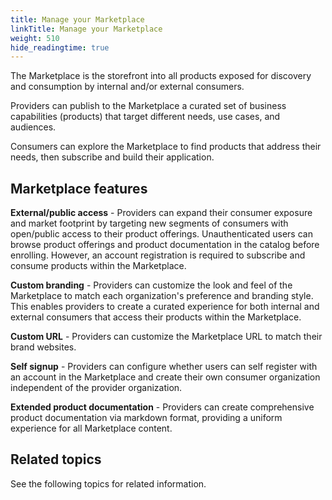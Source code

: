 ```yaml
---
title: Manage your Marketplace
linkTitle: Manage your Marketplace
weight: 510
hide_readingtime: true
---
```


The Marketplace is the storefront into all products exposed for discovery and consumption by internal and/or external consumers.

Providers can publish to the Marketplace a curated set of business capabilities (products) that target different needs, use cases, and audiences.

Consumers can explore the Marketplace to find products that address their needs, then subscribe and build their application.

## Marketplace features

**External/public access** - Providers can expand their consumer exposure and market footprint by targeting new segments of consumers with open/public access to their product offerings. Unauthenticated users can browse product offerings and product documentation in the catalog before enrolling. However, an account registration is required to subscribe and consume products within the Marketplace.  

**Custom branding** - Providers can customize the look and feel of the Marketplace to match each organization's preference and branding style. This enables providers to create a curated experience for both internal and external consumers that access their products within the Marketplace.

**Custom URL** - Providers can customize the Marketplace URL to match their brand websites.

**Self signup** - Providers can configure whether users can self register with an account in the Marketplace and create their own consumer organization independent of the provider organization.

**Extended product documentation** - Providers can create comprehensive product documentation via markdown format, providing a uniform experience for all Marketplace content.

## Related topics

See the following topics for related information.

